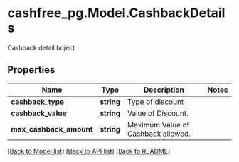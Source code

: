 # cashfree_pg.Model.CashbackDetails
Cashback detail boject

## Properties

Name | Type | Description | Notes
------------ | ------------- | ------------- | -------------
**cashback_type** | **string** | Type of discount | 
**cashback_value** | **string** | Value of Discount. | 
**max_cashback_amount** | **string** | Maximum Value of Cashback allowed. | 

[[Back to Model list]](../README.md#documentation-for-models) [[Back to API list]](../README.md#documentation-for-api-endpoints) [[Back to README]](../README.md)

